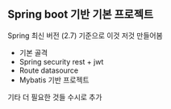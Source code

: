 ## Spring boot 기반 기본 프로젝트

Spring 최신 버전 (2.7) 기준으로 이것 저것 만들어봄

- 기본 골격
- Spring security rest + jwt
- Route datasource
- Mybatis 기반 프로젝트

기타 더 필요한 것들 수시로 추가
